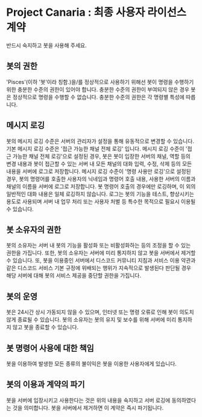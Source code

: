 # Project Canaria : 최종 사용자 라이선스 계약
반드시 숙지하고 봇을 사용해 주세요.

## 봇의 권한
'Pisces'(이하 '봇'이라 칭함.)을/를 정상적으로 사용하기 위해선 봇이 명령을 수행하기 위한 충분한 수준의 권한이 있어야 합니다. 충분한 수준의 권한이 부여되지 않은 경우 봇은 정상적으로 명령을 수행할 수 없습니다. 충분한 수준의 권한은 각 명령별 특성에 따릅니다.

## 메시지 로깅
봇의 메시지 로깅 수준은 서버의 관리자가 설정을 통해 유동적으로 변경할 수 있습니다. 기본 메시지 로깅 수준은 '접근 가능한 채널 전체 로깅' 입니다.
메시지 로깅 수준이 '접근 가능한 채널 전체 로깅'으로 설정된 경우, 봇은 봇이 입장한 서버의 채널, 역할 등의 변경 내용과 봇이 접근할 수 있는 서버 내 모든 채널의 대화 입력, 수정, 삭제 등의 모든 내용을 서버에 로그로 저장합니다.
메시지 로깅 수준이 '명령 사용만 로깅'으로 설정된 경우, 봇의 명령어를 호출한 사용자의 닉네임과 명령어 호출 내용, 사용한 서버의 이름과 채널의 이름을 서버에 로그로 저장합니다. 봇 명령어 호출의 경우에만 로깅하며, 이 외의 일반적인 대화 내용은 일체 로깅하지 않습니다.
로그는 봇의 기능을 테스트, 향상시키는 용도로 사용되며 서버 내 업무 처리 또는 사용자 처벌 등 특수한 목적으로 필요시 이용될 수 있습니다.

## 봇 소유자의 권한
봇의 소유자는 서버 내 봇의 기능을 활성화 또는 비활성화하는 등의 조정을 할 수 있는 권한을 가집니다. 또한, 봇의 소유자는 서버에 미리 통지하지 않고 봇을 서버에서 제거할 수 있습니다. 또, 봇을 이용중인 서버에서 디스코드 커뮤니티 지침과 서비스 이용 약관과 같은 디스코드 서비스 기본 규정에 위배되는 행위가 지속적으로 발생된다 판단될 경우 해당 서버에 대해 봇의 서비스 제공을 중단할 권한을 가집니다.

## 봇의 운영
봇은 24시간 상시 가동되지 않을 수 있으며, 인터넷 또는 명령 오류로 인해 봇이 의도치 않게 종료될 수 있습니다. 봇의 소유자는 봇의 유지 및 보수를 위해 서버에 미리 통지하지 않고 봇을 종료할 수 있습니다.

## 봇 명령어 사용에 대한 책임
봇을 이용하여 발생한 모든 종류의 불이익은 봇을 이용한 사용자에게 있습니다.

## 봇의 이용과 계약의 파기
봇을 서버에 입장시키고 사용한다는 것은 위의 내용을 숙지하고 서버 로깅에 동의하였다는 것을 의미합니다. 봇을 서버에서 제거하면 이 계약은 즉시 파기됩니다.